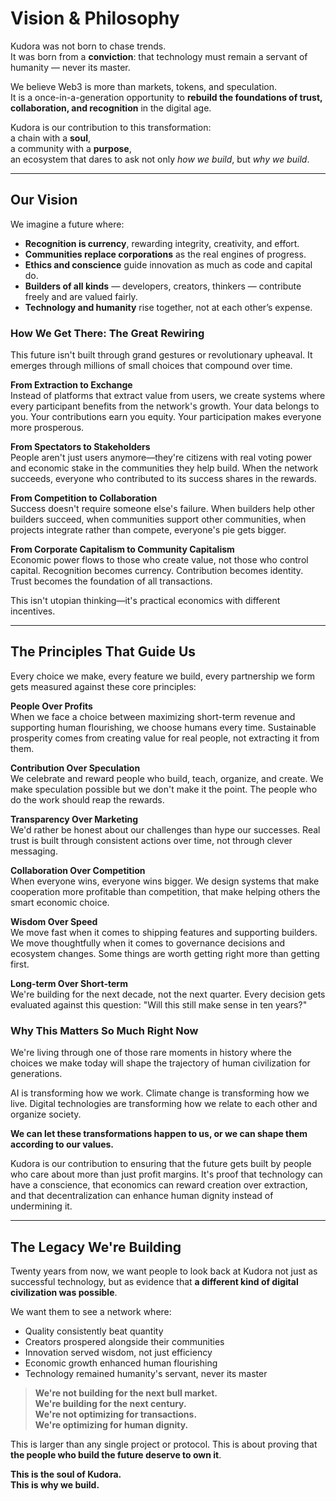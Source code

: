 # Vision & Philosophy

Kudora was not born to chase trends.  
It was born from a **conviction**: that technology must remain a servant of humanity — never its master.  

We believe Web3 is more than markets, tokens, and speculation.  
It is a once-in-a-generation opportunity to **rebuild the foundations of trust, collaboration, and recognition** in the digital age.  

Kudora is our contribution to this transformation:  
a chain with a **soul**,  
a community with a **purpose**,  
an ecosystem that dares to ask not only *how we build*, but *why we build*.  

---

## Our Vision

We imagine a future where:  
- **Recognition is currency**, rewarding integrity, creativity, and effort.  
- **Communities replace corporations** as the real engines of progress.  
- **Ethics and conscience** guide innovation as much as code and capital do.  
- **Builders of all kinds** — developers, creators, thinkers — contribute freely and are valued fairly.  
- **Technology and humanity** rise together, not at each other’s expense.  

### How We Get There: The Great Rewiring

This future isn't built through grand gestures or revolutionary upheaval. It emerges through millions of small choices that compound over time.

**From Extraction to Exchange**  
Instead of platforms that extract value from users, we create systems where every participant benefits from the network's growth. Your data belongs to you. Your contributions earn you equity. Your participation makes everyone more prosperous.

**From Spectators to Stakeholders**  
People aren't just users anymore—they're citizens with real voting power and economic stake in the communities they help build. When the network succeeds, everyone who contributed to its success shares in the rewards.

**From Competition to Collaboration**  
Success doesn't require someone else's failure. When builders help other builders succeed, when communities support other communities, when projects integrate rather than compete, everyone's pie gets bigger.

**From Corporate Capitalism to Community Capitalism**  
Economic power flows to those who create value, not those who control capital. Recognition becomes currency. Contribution becomes identity. Trust becomes the foundation of all transactions.

This isn't utopian thinking—it's practical economics with different incentives.  

---

## The Principles That Guide Us

Every choice we make, every feature we build, every partnership we form gets measured against these core principles:

**People Over Profits**  
When we face a choice between maximizing short-term revenue and supporting human flourishing, we choose humans every time. Sustainable prosperity comes from creating value for real people, not extracting it from them.

**Contribution Over Speculation**  
We celebrate and reward people who build, teach, organize, and create. We make speculation possible but we don't make it the point. The people who do the work should reap the rewards.

**Transparency Over Marketing**  
We'd rather be honest about our challenges than hype our successes. Real trust is built through consistent actions over time, not through clever messaging.

**Collaboration Over Competition**  
When everyone wins, everyone wins bigger. We design systems that make cooperation more profitable than competition, that make helping others the smart economic choice.

**Wisdom Over Speed**  
We move fast when it comes to shipping features and supporting builders. We move thoughtfully when it comes to governance decisions and ecosystem changes. Some things are worth getting right more than getting first.

**Long-term Over Short-term**  
We're building for the next decade, not the next quarter. Every decision gets evaluated against this question: "Will this still make sense in ten years?"

### Why This Matters So Much Right Now

We're living through one of those rare moments in history where the choices we make today will shape the trajectory of human civilization for generations.

AI is transforming how we work. Climate change is transforming how we live. Digital technologies are transforming how we relate to each other and organize society.

**We can let these transformations happen to us, or we can shape them according to our values.**

Kudora is our contribution to ensuring that the future gets built by people who care about more than just profit margins. It's proof that technology can have a conscience, that economics can reward creation over extraction, and that decentralization can enhance human dignity instead of undermining it.

---

## The Legacy We're Building

Twenty years from now, we want people to look back at Kudora not just as successful technology, but as evidence that **a different kind of digital civilization was possible**.

We want them to see a network where:
- Quality consistently beat quantity
- Creators prospered alongside their communities  
- Innovation served wisdom, not just efficiency
- Economic growth enhanced human flourishing
- Technology remained humanity's servant, never its master

> **We're not building for the next bull market.**  
> **We're building for the next century.**  
> **We're not optimizing for transactions.**  
> **We're optimizing for human dignity.**

This is larger than any single project or protocol. This is about proving that **the people who build the future deserve to own it**.

**This is the soul of Kudora.**  
**This is why we build.**  
